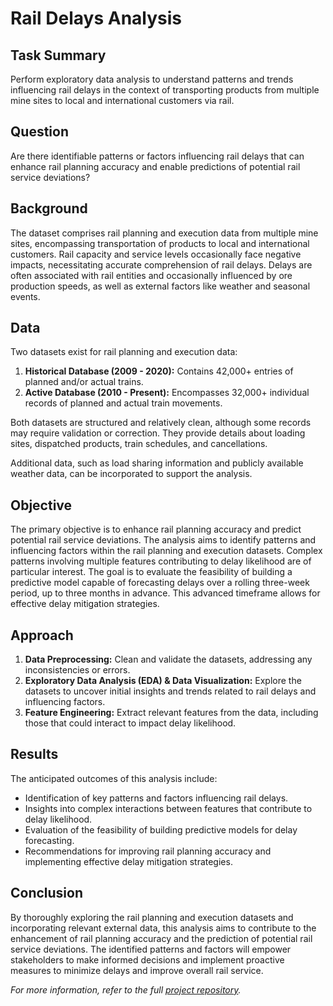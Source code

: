 # Rail Delays Analysis 

## Task Summary

Perform exploratory data analysis to understand patterns and trends influencing rail delays in the context of transporting products from multiple mine sites to local and international customers via rail.

## Question

Are there identifiable patterns or factors influencing rail delays that can enhance rail planning accuracy and enable predictions of potential rail service deviations?

## Background

The dataset comprises rail planning and execution data from multiple mine sites, encompassing transportation of products to local and international customers. Rail capacity and service levels occasionally face negative impacts, necessitating accurate comprehension of rail delays. Delays are often associated with rail entities and occasionally influenced by ore production speeds, as well as external factors like weather and seasonal events.

## Data

Two datasets exist for rail planning and execution data:

1. **Historical Database (2009 - 2020):** Contains 42,000+ entries of planned and/or actual trains. 
2. **Active Database (2010 - Present):** Encompasses 32,000+ individual records of planned and actual train movements.

Both datasets are structured and relatively clean, although some records may require validation or correction. They provide details about loading sites, dispatched products, train schedules, and cancellations.

Additional data, such as load sharing information and publicly available weather data, can be incorporated to support the analysis.

## Objective

The primary objective is to enhance rail planning accuracy and predict potential rail service deviations. The analysis aims to identify patterns and influencing factors within the rail planning and execution datasets. Complex patterns involving multiple features contributing to delay likelihood are of particular interest. The goal is to evaluate the feasibility of building a predictive model capable of forecasting delays over a rolling three-week period, up to three months in advance. This advanced timeframe allows for effective delay mitigation strategies.

## Approach

1. **Data Preprocessing:** Clean and validate the datasets, addressing any inconsistencies or errors.
2. **Exploratory Data Analysis (EDA) & Data Visualization:** Explore the datasets to uncover initial insights and trends related to rail delays and influencing factors.
3. **Feature Engineering:** Extract relevant features from the data, including those that could interact to impact delay likelihood.

## Results

The anticipated outcomes of this analysis include:
- Identification of key patterns and factors influencing rail delays.
- Insights into complex interactions between features that contribute to delay likelihood.
- Evaluation of the feasibility of building predictive models for delay forecasting.
- Recommendations for improving rail planning accuracy and implementing effective delay mitigation strategies.

## Conclusion

By thoroughly exploring the rail planning and execution datasets and incorporating relevant external data, this analysis aims to contribute to the enhancement of rail planning accuracy and the prediction of potential rail service deviations. The identified patterns and factors will empower stakeholders to make informed decisions and implement proactive measures to minimize delays and improve overall rail service.

_For more information, refer to the full [project repository](https://github.com/shro-2002/Rail-Riddle)._
